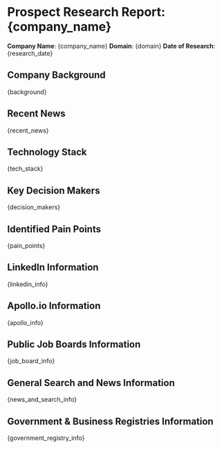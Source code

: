 # Prospect Research Report: {company_name}

**Company Name**: {company_name}
**Domain**: {domain}
**Date of Research**: {research_date}

## Company Background
{background}

## Recent News
{recent_news}

## Technology Stack
{tech_stack}

## Key Decision Makers
{decision_makers}

## Identified Pain Points
{pain_points}

## LinkedIn Information
{linkedin_info}

## Apollo.io Information
{apollo_info}

## Public Job Boards Information
{job_board_info}

## General Search and News Information
{news_and_search_info}

## Government & Business Registries Information
{government_registry_info}